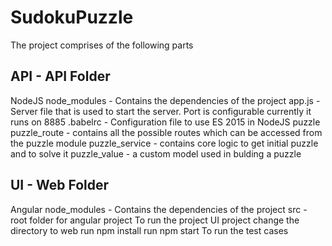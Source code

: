 # SudokuPuzzle

The project comprises of the following parts
## API - API Folder
NodeJS
node_modules - Contains the dependencies of the project
app.js - Server file that is used to start the server. Port is configurable currently it runs on 8885
.babelrc - Configuration file to use ES 2015 in NodeJS
puzzle
puzzle_route - contains all the possible routes which can be accessed from the puzzle module
puzzle_service - contains core logic to get initial puzzle and to solve it
puzzle_value - a custom model used in bulding a puzzle
## UI - Web Folder
Angular
node_modules - Contains the dependencies of the project
src - root folder for angular project
To run the project UI project change the directory to web
run npm install run npm start
To run the test cases
